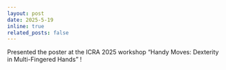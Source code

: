 ```yaml
---
layout: post
date: 2025-5-19
inline: true
related_posts: false
---
```


Presented the poster at the ICRA 2025 workshop “Handy Moves: Dexterity in Multi-Fingered Hands” !
